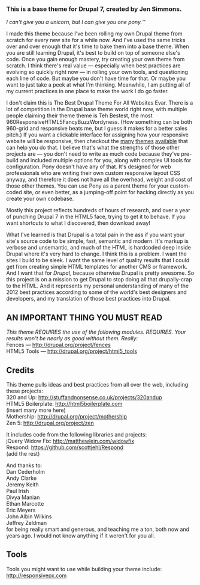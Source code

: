 ### This is a base theme for Drupal 7, created by Jen Simmons.  
*I can't give you a unicorn, but I can give you one pony.™*


I made this theme because I've been rolling my own Drupal theme from scratch for every new site for a while now. And I've used the same tricks over and over enough that it's time to bake them into a base theme. When you are still learning Drupal, it's best to build on top of someone else's code. Once you gain enough mastery, try creating your own theme  from scratch. I think there's real value — especially when best practices are evolving so quickly right now — in rolling your own tools, and questioning each line of code. But maybe you don't have time for that. Or maybe you want to just take a peek at what I'm thinking. Meanwhile, I am putting all of my current practices in one place to make the work I do go faster.

I don't claim this is The Best Drupal Theme For All Websites Evar. There is a lot of competition in the Drupal base theme world right now, with multiple people claiming their theme theme is Teh Bestest, the most 960ResponsiveHTML5FancyBuzzWordyness. (How something can be both 960-grid and responsive beats me, but I guess it makes for a better sales pitch.) If you want a clickable interface for assigning how your responsive website will be responsive, then checkout the [many](http://drupal.org/project/omega) [themes](http://drupal.org/project/adaptivetheme) [available](http://drupal.org/project/themes) that can help you do that. I believe that's what the strengths of those other projects are — you don't need to write as much code because they've pre-build and included multiple options for you, along with complex UI tools for configuration. Pony doesn't have any of that. It's designed for web professionals who are writing their own custom responsive layout CSS anyway, and therefore it does not have all the overhead, weight and cost of those other themes. You can use Pony as a parent theme for your custom-coded site, or even better, as a jumping-off point for hacking directly as you create your own codebase. 

Mostly this project reflects hundreds of hours of research, and over a year of punching Drupal 7 in the HTML5 face, trying to get it to behave. If you want shortcuts to what I discovered, then download away! 

What I've learned is that Drupal is a total pain in the ass if you want your site's source code to be simple, fast, semantic and modern. It's markup is verbose and unsemantic, and much of the HTML is hardcoded deep inside Drupal where it's very hard to change. I think this is a problem. I want the sites I build to be sleek. I want the same level of quality results that I could get from creating simple HTML templates for another CMS or framework. And I want that for *Drupal,* because otherwise Drupal is pretty awesome. So this project is on a mission to get Drupal to stop doing all that drupally-crap to the HTML. And it represents my personal understanding of many of the 2012 best practices according to some of the world's best designers and developers, and my translation of those best practices into Drupal. 


## AN IMPORTANT THING YOU MUST READ ##
_This theme REQUIRES the use of the following modules. REQUIRES. Your results won't be nearly as good without them. Really:_  
Fences — http://drupal.org/project/fences  
HTML5 Tools — http://drupal.org/project/html5_tools  
 

## Credits ##

This theme pulls ideas and best practices from all over the web, including these projects:  
320 and Up: http://stuffandnonsense.co.uk/projects/320andup  
HTML5 Boilerplate: http://html5boilerplate.com  
(insert many more here)  
Mothership: http://drupal.org/project/mothership  
Zen 5: http://drupal.org/project/zen  
  
It includes code from the following libraries and projects:  
jQuery Widow Fix: http://matthewlein.com/widowfix  
Respond: https://github.com/scottjehl/Respond  
(add the rest)  
  
  
And thanks to:  
Dan Cederholm  
Andy Clarke  
Jeremy Keith  
Paul Irish  
Divya Manian  
Ethan Marcotte  
Eric Meyers  
John Albin Wilkins  
Jeffrey Zeldman  
for being really smart and generous, and teaching me a ton, both now and years ago. I would not know anything if it weren't for you all. 
 
 
## Tools ##

Tools you might want to use while building your theme include:  
http://responsivepx.com  
